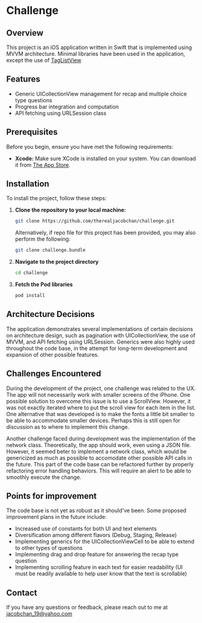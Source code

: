 # Challenge

## Overview

This project is an iOS application written in Swift that is implemented using MVVM architecture. Minimal libraries have been used in the application, except the use of [TagListView](https://github.com/ElaWorkshop/TagListView)

## Features

- Generic UICollectionView management for recap and multiple choice type questions
- Progress bar integration and computation
- API fetching using URLSession class

## Prerequisites

Before you begin, ensure you have met the following requirements:

- **Xcode:** Make sure XCode is installed on your system. You can download it from [The App Store](https://apps.apple.com/us/app/xcode/id497799835).

## Installation

To install the project, follow these steps:

1. **Clone the repository to your local machine:**

   ```bash
   git clone https://github.com/therealjacobchan/challenge.git
   ```

   Alternatively, if repo file for this project has been provided, you may also perform the following:

   ```bash
   git clone challenge.bundle
   ```

2. **Navigate to the project directory**

   ```bash
   cd challenge
   ```

3. **Fetch the Pod libraries**
   ```bash
   pod install
   ```

## Architecture Decisions

The application demonstrates several implementations of certain decisions on architecture design, such as pagination with UICollectionView, the use of MVVM, and API fetching using URLSession. Generics were also highly used throughout the code base, in the attempt for long-term development and expansion of other possible features. 

## Challenges Encountered

During the development of the project, one challenge was related to the UX. The app will not necessarily work with smaller screens of the iPhone. One possible solution to overcome this issue is to use a ScrollView. However, it was not exactly iterated where to put the scroll view for each item in the list. One alternative that was developed is to make the fonts a little bit smaller to be able to accommodate smaller devices. Perhaps this is still open for discussion as to where to implement this change.

Another challenge faced during development was the implementation of the network class. Theoretically, the app should work, even using a JSON file. However, it seemed beter to implement a network class, which would be genericized as much as possible to accomodate other possible API calls in the future. This part of the code base can be refactored further by properly refactoring error handling behaviors. This will require an alert to be able to smoothly execute the change.

## Points for improvement

The code base is not yet as robust as it should've been. Some proposed improvement plans in the future include:
- Increased use of constants for both UI and text elements
- Diversification among different flavors (Debug, Staging, Release)
- Implementing generics for the UICollectionViewCell to be able to extend to other types of questions
- Implementing drag and drop feature for answering the recap type question
- Implementing scrolling feature in each text for easier readability (UI must be readily available to help user know that the text is scrollable)

## Contact

If you have any questions or feedback, please reach out to me at jacobchan_19@yahoo.com
